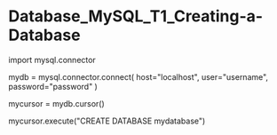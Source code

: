 # Database_MySQL_T1_Creating-a-Database
import mysql.connector

mydb = mysql.connector.connect(
  host="localhost",
  user="username",
  password="password"
)

mycursor = mydb.cursor()

mycursor.execute("CREATE DATABASE mydatabase")
